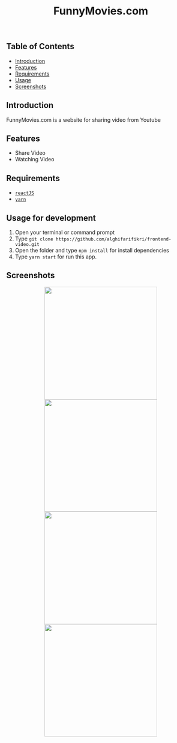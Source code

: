 <h1 align='center'>FunnyMovies.com</h1><br/>

## Table of Contents

- [Introduction](#introduction)
- [Features](#features)
- [Requirements](#requirements)
- [Usage](#usage-for-development)
- [Screenshots](#screenshots)


## Introduction
FunnyMovies.com is a website for sharing video from Youtube

## Features
* Share Video
* Watching Video

## Requirements
* [`reactJS`](https://reactjs.org/)
* [`yarn`](https://yarnpkg.com/)

## Usage for development
1. Open your terminal or command prompt
2. Type `git clone https://github.com/alghifarifikri/frontend-video.git`
3. Open the folder and type `npm install` for install dependencies
4. Type `yarn start` for run this app.

## Screenshots
  <p align="center">
    <span>
      <image width="300" src="./ss/1.PNG" />
      <image width="300" src="./ss/2.PNG" />
      <image width="300" src="./ss/3.PNG" />
      <image width="300" src="./ss/4.PNG" />
    </span>
  </p>
  
